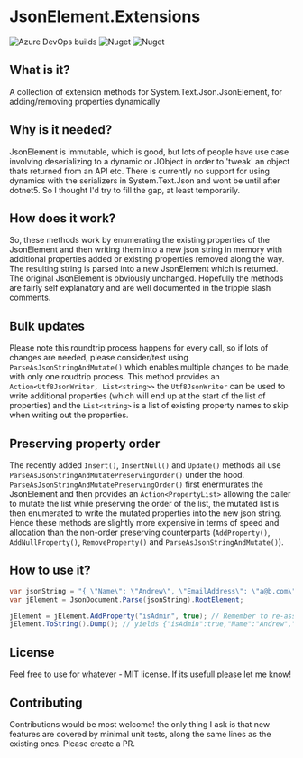 # JsonElement.Extensions


![Azure DevOps builds](https://img.shields.io/azure-devops/build/andrewjpoole/cdadc2b6-5273-431d-b963-d334c86e308b/7)
![Nuget](https://img.shields.io/nuget/v/AJP.JsonElementExtensions?label=nuget%20version)
![Nuget](https://img.shields.io/nuget/dt/AJP.JsonElementExtensions?label=nuget%20downloads)


## What is it?

A collection of extension methods for System.Text.Json.JsonElement, for adding/removing properties dynamically

## Why is it needed?

JsonElement is immutable, which is good, but lots of people have use case involving deserializing to a dynamic or JObject in order to 'tweak' an object thats returned from an API etc. There is currently no support for using dynamics with the serializers in System.Text.Json and wont be until after dotnet5. So I thought I'd try to fill the gap, at least temporarily. 

## How does it work?

So, these methods work by enumerating the existing properties of the JsonElement and then writing them into a new json string in memory with additional properties added or existing properties removed along the way. The resulting string is parsed into a new JsonElement which is returned. The original JsonElement is obviously unchanged. Hopefully the methods are fairly self explanatory and are well documented in the tripple slash comments.

## Bulk updates

Please note this roundtrip process happens for every call, so if lots of changes are needed, please consider/test using `ParseAsJsonStringAndMutate()` which enables multiple changes to be made, with only one roudtrip process. This method provides an `Action<Utf8JsonWriter, List<string>>` the `Utf8JsonWriter` can be used to write additional properties (which will end up at the start of the list of properties) and the `List<string>` is a list of existing property names to skip when writing out the properties.

## Preserving property order

The recently added `Insert()`, `InsertNull()` and `Update()` methods all use `ParseAsJsonStringAndMutatePreservingOrder()` under the hood.
`ParseAsJsonStringAndMutatePreservingOrder()` first enermurates the JsonElement and then provides an `Action<PropertyList>` allowing the caller to mutate the list while preserving the order of the list, the mutated list is then enumerated to write the mutated properties into the new json string. Hence these methods are slightly more expensive in terms of speed and allocation than the non-order preserving counterparts (`AddProperty()`, `AddNullProperty()`, `RemoveProperty()` and `ParseAsJsonStringAndMutate()`).

## How to use it?
```csharp
var jsonString = "{ \"Name\": \"Andrew\", \"EmailAddress\": \"a@b.com\" }";
var jElement = JsonDocument.Parse(jsonString).RootElement;

jElement = jElement.AddProperty("isAdmin", true); // Remember to re-assign the return value, as it is a new JsonElement, i.e. the current one doesn't change
jElement.ToString().Dump(); // yields {"isAdmin":true,"Name":"Andrew","EmailAddress":"a@b.com"}
```



## License

Feel free to use for whatever - MIT license. If its usefull please let me know!

## Contributing

Contributions would be most welcome! the only thing I ask is that new features are covered by minimal unit tests, along the same lines as the existing ones. Please create a PR.
